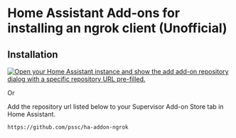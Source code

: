 # Home Assistant Add-ons for installing an ngrok client (Unofficial)

## Installation

[![Open your Home Assistant instance and show the add add-on repository dialog with a specific repository URL pre-filled.](https://my.home-assistant.io/badges/supervisor_add_addon_repository.svg)](https://my.home-assistant.io/redirect/supervisor_add_addon_repository/?repository_url=https%3A%2F%2Fgithub.com%2Fpssc%2Fha-addon-ngrok%2F)

Or

Add the repository url listed below to your Supervisor Add-on Store tab in Home
Assistant.


```
https://github.com/pssc/ha-addon-ngrok
```

